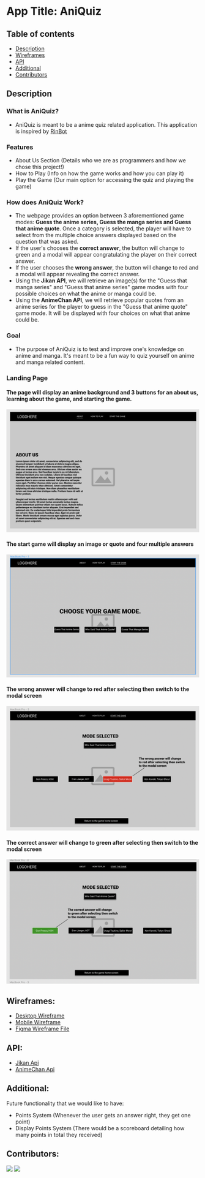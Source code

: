 # App Title: AniQuiz

## Table of contents
* [Description](#description)
* [Wireframes](#wireframes)
* [API](#api)
* [Additional](#additional)
* [Contributors](#contributors)
 



## Description

### What is AniQuiz?
* AniQuiz is meant to be a anime quiz related application. This application is inspired by [RinBot](https://rinbot.moe/)

### Features
* About Us Section (Details who we are as programmers and how we chose this project!)
* How to Play (Info on how the game works and how you can play it)
* Play the Game (Our main option for accessing the quiz and playing the game) 

### How does AniQuiz Work? 
*  The webpage provides an option between 3 aforementioned game modes: **Guess the anime series, Guess the manga series and Guess that anime quote**.  Once a category is selected, the player will have to select from the multiple choice answers displayed based on the question that was asked. 
*  If the user's chooses the **correct answer**, the button will change to green and a modal will appear congratulating the player on their correct answer. 
*  If the user chooses the **wrong answer**, the button will change to red and a modal will appear revealing the correct answer. 
*  Using the **Jikan API**, we will retrieve an image(s) for the "Guess that manga series" and "Guess that anime series" game modes with four possible choices on what the anime or manga could be. 
*  Using the **AnimeChan API**, we will retrieve popular quotes from an anime series for the player to guess in the "Guess that anime quote" game mode. It will be displayed with four choices on what that anime could be. 


### Goal

* The purpose of AniQuiz is to test and improve one's knowledge on anime and manga. It's meant to be a fun way to quiz yourself on anime and manga related content. 

### Landing Page

#### The page will display an anime background and 3 buttons for an about us, learning about the game, and starting the game.
![Landing Page Image](wireframes/landing.png)

#### The start game will display an image or quote and four multiple answers
![Category Page Image](wireframes/landing2.png)

#### The wrong answer will change to red after selecting then switch to the modal screen
![Wrong Answer Page Image](wireframes/landing3.png)

#### The correct answer will change to green after selecting then switch to the modal screen
![Correct Answer Page Image](wireframes/landing4.png)

## Wireframes:
- [Desktop Wireframe](https://github.com/hydeiablakey/Final_Project_1/blob/main/wireframes/desktop/Wireframe_Project_Desktop-1.png)
- [Mobile Wireframe](wireframes\mobile\Wireframe_Project_Mobile-1.png)
- [Figma Wireframe File](https://www.figma.com/file/2NqUqIVdoXK33r0yTomNqV/Wireframe_Project_1?node-id=11%3A17)

## API: 
- [Jikan Api](https://jikan.moe/)
- [AnimeChan Api](https://animechan.vercel.app/) 

## Additional:
Future functionality that we would like to have: 
- Points System (Whenever the user gets an answer right, they get one point) 
- Display Points System (There would be a scoreboard detailing how many points in total they received)

## Contributors:
[![](https://avatars.githubusercontent.com/u/32347822?v=4)](https://github.com/hydeiablakey)
[![](https://avatars.githubusercontent.com/u/5713031?v=4)](https://github.com/tapia81)
